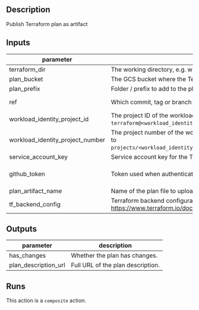 ## Description

Publish Terraform plan as artifact

## Inputs

| parameter | description | required | default |
| - | - | - | - |
| terraform_dir | The working directory, e.g. where the Terraform files are located. | `true` |  |
| plan_bucket | The GCS bucket where the Terraform plan description will be stored. | `true` |  |
| plan_prefix | Folder / prefix to add to the plan description file name in GCS. E.g. "terraform-plans/my-app". | `true` |  |
| ref | Which commit, tag or branch to plan terraform from. Defaults to same as workflow is run from if empty. | `false` | ${{ github.sha }} |
| workload_identity_project_id | The project ID of the workload identity project to use with `gcloud`. Will be used to set the `terraform@<workload_identity_project_id>.iam.gserviceaccount.com` service account. | `false` |  |
| workload_identity_project_number | The project number of the workload identity project to use with `gcloud`. Will be used to set workload identity provider to `projects/<workload_identity_project_number>/locations/global/workloadIdentityPools/default/providers/github`. | `false` |  |
| service_account_key | Service account key for the Terraform service account. Use either this or Workload Identity Federation. | `false` |  |
| github_token | Token used when authenticating with GitHub. Defaults to `github.token`. | `false` | ${{ github.token }} |
| plan_artifact_name | Name of the plan file to upload to GitHub artifacts. Defaults to "terraform.plan". | `false` | terraform.plan |
| tf_backend_config | Terraform backend configuration to use. See https://www.terraform.io/docs/language/settings/backends/configuration.html#partial-configuration. | `false` |  |


## Outputs

| parameter | description |
| - | - |
| has_changes | Whether the plan has changes. |
| plan_description_url | Full URL of the plan description. |


## Runs

This action is a `composite` action.



